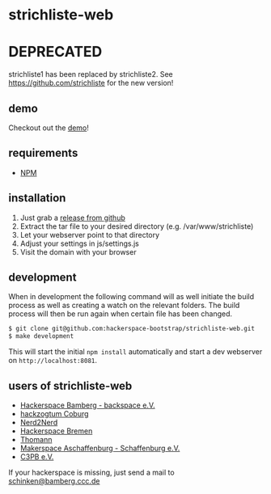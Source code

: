 # strichliste-web

# DEPRECATED
strichliste1 has been replaced by strichliste2. See https://github.com/strichliste for the new version!


## demo

Checkout out the [demo](http://demo.strichliste.org/)!

## requirements

* [NPM](https://www.npmjs.org/)

## installation

1. Just grab a [release from github](https://github.com/hackerspace-bootstrap/strichliste-web/releases)
2. Extract the tar file to your desired directory (e.g. /var/www/strichliste)
3. Let your webserver point to that directory
4. Adjust your settings in js/settings.js
5. Visit the domain with your browser

## development

When in development the following command will as well initiate the build process as well as creating a watch on the relevant folders.
The build process will then be run again when certain file has been changed.

````bash
$ git clone git@github.com:hackerspace-bootstrap/strichliste-web.git
$ make development
````

This will start the initial `npm install` automatically and start a dev webserver on `http://localhost:8081`.

## users of strichliste-web

* [Hackerspace Bamberg - backspace e.V.](https://www.hackerspace-bamberg.de)
* [hackzogtum Coburg](http://www.hackzogtum.de/)
* [Nerd2Nerd](https://www.nerd2nerd.org/)
* [Hackerspace Bremen](https://www.hackerspace-bremen.de/)
* [Thomann](http://www.thomann.de)
* [Makerspace Aschaffenburg - Schaffenburg e.V.](https://www.schaffenburg.org)
* [C3PB e.V.](https://c3pb.de/)

If your hackerspace is missing, just send a mail to schinken@bamberg.ccc.de
